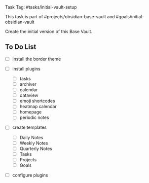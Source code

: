 Task Tag: #tasks/initial-vault-setup

This task is part of #projects/obsidian-base-vault and #goals/initial-obsidian-vault 

Create the initial version of this Base Vault.

## To Do List

- [ ] install the border theme

- [ ] install plugins
    - [ ] tasks
    - [ ] archiver
    - [ ] calendar
    - [ ] dataview
    - [ ] emoji shortcodes
    - [ ] heatmap calendar
    - [ ] homepage
    - [ ] periodic notes

- [ ] create templates
    - [ ] Daily Notes
    - [ ] Weekly Notes
    - [ ] Quarterly Notes
    - [ ] Tasks
    - [ ] Projects
    - [ ] Goals

- [ ] configure plugins

